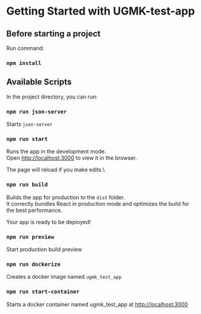 # Getting Started with UGMK-test-app

## Before starting a project

Run command:

### `npm install`

## Available Scripts

In the project directory, you can run:

### `npm run json-server`

Starts `json-server`

### `npm run start`

Runs the app in the development mode.\
Open [http://localhost:3000](http://localhost:3000) to view it in the browser.

The page will reload if you make edits.\

### `npm run build`

Builds the app for production to the `dist` folder.\
It correctly bundles React in production mode and optimizes the build for the best performance.

Your app is ready to be deployed!

### `npm run preview`

Start production build preview

### `npm run dockerize`

Creates a docker image named `ugmk_test_app`

### `npm run start-container`

Starts a docker container named ugmk_test_app at [http://localhost:3000](http://localhost:3000)
